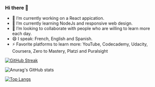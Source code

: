 ### Hi there 👋

<!--
**Alejandroq12/Alejandroq12** is a ✨ _special_ ✨ repository because its `README.md` (this file) appears on your GitHub profile.

Here are some ideas to get you started:
- 📫 How to reach me: ...
-->
- 🔭 I’m currently working on a React appication.
- 🌱 I’m currently learning NodeJs and responsive web design.
- 👯 I’m looking to collaborate with people who are willing to learn more each day.
- 😄 I speak: French, English and Spanish.
- ⚡ Favorite platforms to learn more: YouTube, Codecademy, Udacity, Coursera, Zero to Mastery, Platzi and Puralsight

[![GitHub Streak](http://github-readme-streak-stats.herokuapp.com?user=Alejandroq12&theme=nightowl)](https://git.io/streak-stats)

![Anurag's GitHub stats](https://github-readme-stats.vercel.app/api?username=Alejandroq12&count_private=true)

[![Top Langs](https://github-readme-stats.vercel.app/api/top-langs/?username=Alejandroq12)](https://github.com/anuraghazra/github-readme-stats)

